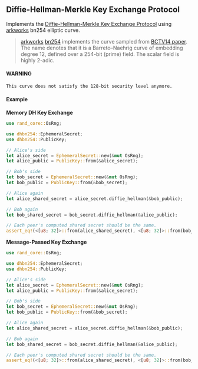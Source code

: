 ## Diffie-Hellman-Merkle Key Exchange Protocol

Implements the [Diffie-Hellman-Merkle Key Exchange Protocol](https://en.wikipedia.org/wiki/Diffie%E2%80%93Hellman_key_exchange) using [arkworks](https://arkworks.rs) bn254 elliptic curve.

> [arkworks](https://arkworks.rs) [bn254](https://docs.rs/ark-bn254/0.3.0/ark_bn254/) implements the curve sampled from [BCTV14 paper](https://eprint.iacr.org/2013/879.pdf). The name denotes that it is a Barreto–Naehrig curve of embedding degree 12, defined over a 254-bit (prime) field. The scalar field is highly 2-adic.


#### WARNING

```md
This curve does not satisfy the 128-bit security level anymore.
```

#### Example

**Memory DH Key Exchange**
```rust
use rand_core::OsRng;

use dhbn254::EphemeralSecret;
use dhbn254::PublicKey;

// Alice's side
let alice_secret = EphemeralSecret::new(&mut OsRng);
let alice_public = PublicKey::from(&alice_secret);

// Bob's side
let bob_secret = EphemeralSecret::new(&mut OsRng);
let bob_public = PublicKey::from(&bob_secret);

// Alice again
let alice_shared_secret = alice_secret.diffie_hellman(&bob_public);

// Bob again
let bob_shared_secret = bob_secret.diffie_hellman(&alice_public);

// Each peer's computed shared secret should be the same.
assert_eq!(<[u8; 32]>::from(alice_shared_secret), <[u8; 32]>::from(bob_shared_secret));
```

**Message-Passed Key Exchange**
```rust
use rand_core::OsRng;

use dhbn254::EphemeralSecret;
use dhbn254::PublicKey;

// Alice's side
let alice_secret = EphemeralSecret::new(&mut OsRng);
let alice_public = PublicKey::from(&alice_secret);

// Bob's side
let bob_secret = EphemeralSecret::new(&mut OsRng);
let bob_public = PublicKey::from(&bob_secret);

// Alice again
let alice_shared_secret = alice_secret.diffie_hellman(&bob_public);

// Bob again
let bob_shared_secret = bob_secret.diffie_hellman(&alice_public);

// Each peer's computed shared secret should be the same.
assert_eq!(<[u8; 32]>::from(alice_shared_secret), <[u8; 32]>::from(bob_shared_secret));
```